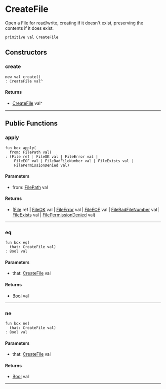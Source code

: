 # CreateFile

Open a File for read/write, creating if it doesn't exist, preserving the
contents if it does exist.


```pony
primitive val CreateFile
```

## Constructors

### create

```pony
new val create()
: CreateFile val^
```

#### Returns

* [CreateFile](files-CreateFile) val^

---

## Public Functions

### apply

```pony
fun box apply(
  from: FilePath val)
: (File ref | FileOK val | FileError val | 
    FileEOF val | FileBadFileNumber val | FileExists val | 
    FilePermissionDenied val)
```
#### Parameters

*   from: [FilePath](files-FilePath) val

#### Returns

* ([File](files-File) ref | [FileOK](files-FileOK) val | [FileError](files-FileError) val | 
    [FileEOF](files-FileEOF) val | [FileBadFileNumber](files-FileBadFileNumber) val | [FileExists](files-FileExists) val | 
    [FilePermissionDenied](files-FilePermissionDenied) val)

---

### eq

```pony
fun box eq(
  that: CreateFile val)
: Bool val
```
#### Parameters

*   that: [CreateFile](files-CreateFile) val

#### Returns

* [Bool](builtin-Bool) val

---

### ne

```pony
fun box ne(
  that: CreateFile val)
: Bool val
```
#### Parameters

*   that: [CreateFile](files-CreateFile) val

#### Returns

* [Bool](builtin-Bool) val

---

